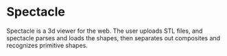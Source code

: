# Spectacle

Spectacle is a 3d viewer for the web. The user uploads STL files, and spectacle
parses and loads the shapes, then separates out composites and recognizes
primitive shapes.

